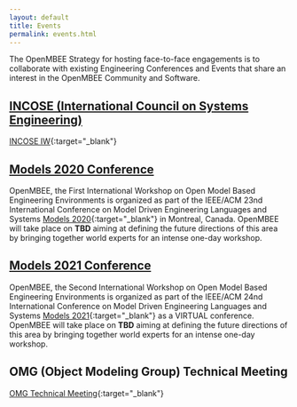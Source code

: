 ```yaml
---
layout: default
title: Events
permalink: events.html
---
```


The OpenMBEE Strategy for hosting face-to-face engagements is to collaborate with existing Engineering Conferences and Events that share an interest in the OpenMBEE Community and Software.

## [INCOSE (International Council on Systems Engineering)](incose2021.html)

[INCOSE IW](https://www.incose.org/iw2021/home){:target="_blank"}


## [Models 2020 Conference](models2020landing.html)

OpenMBEE, the First International Workshop on Open Model Based Engineering Environments is organized as part of the IEEE/ACM 23nd International Conference on Model Driven Engineering Languages and Systems [Models 2020](http://www.modelsconference.org/){:target="_blank"} in Montreal, Canada.
OpenMBEE will take place on <strong>TBD</strong> aiming at defining the future directions of this area by bringing together world experts for an intense one-day workshop.

## [Models 2021 Conference](https://openmbee.atlassian.net/wiki/spaces/OPENMBEE/pages/81395713/MODELS+2021)

OpenMBEE, the Second International Workshop on Open Model Based Engineering Environments is organized as part of the IEEE/ACM 24nd International Conference on Model Driven Engineering Languages and Systems [Models 2021](http://www.modelsconference.org/){:target="_blank"} as a VIRTUAL conference.
OpenMBEE will take place on <strong>TBD</strong> aiming at defining the future directions of this area by bringing together world experts for an intense one-day workshop.


## OMG (Object Modeling Group) Technical Meeting
[OMG Technical Meeting](https://www.omg.org/events/){:target="_blank"}
